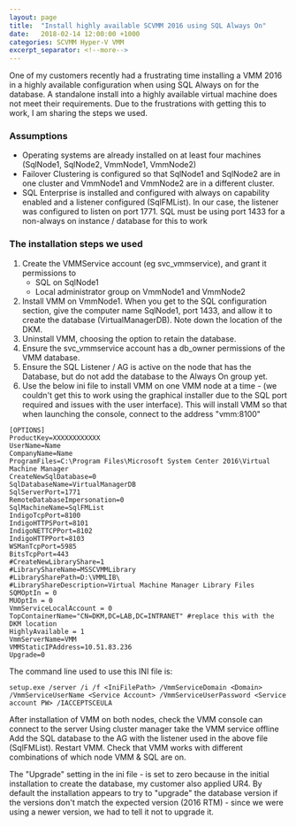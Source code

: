 ```yaml
---
layout: page
title:  "Install highly available SCVMM 2016 using SQL Always On"
date:   2018-02-14 12:00:00 +1000
categories: SCVMM Hyper-V VMM
excerpt_separator: <!--more-->
---
```

One of my customers recently had a frustrating time installing a VMM 2016 in a highly available configuration when using SQL Always on for the database. A standalone install into a highly available virtual machine does not meet their requirements. Due to the frustrations with getting this to work, I am sharing the steps we used.
<!--more-->

### Assumptions

* Operating systems are already installed on at least four machines (SqlNode1, SqlNode2, VmmNode1, VmmNode2)
* Failover Clustering is configured so that SqlNode1 and SqlNode2 are in one cluster and VmmNode1 and VmmNode2 are in a different cluster.
* SQL Enterprise is installed and configured with always on capability enabled and a listener configured (SqlFMList). In our case, the listener was configured to listen on port 1771. SQL must be using port 1433 for a non-always on instance / database for this to work

### The installation steps we used

1. Create the VMMService account (eg svc_vmmservice), and grant it permissions to
    * SQL on SqlNode1
    * Local administrator group on  VmmNode1 and VmmNode2
2. Install VMM on VmmNode1. When you get to the SQL configuration section, give the computer name SqlNode1, port 1433, and allow it to create the database (VirtualManagerDB). Note down the location of the DKM.
3. Uninstall VMM, choosing the option to retain the database.
4. Ensure the svc_vmmservice account has a db_owner permissions of the VMM database.
5. Ensure the SQL Listener / AG is active on the node that has the Database, but do not add the database to the Always On group yet.
6. Use the below ini file to install VMM on one VMM node at a time -  (we couldn't get this to work using the graphical installer due to the SQL port required and issues with the user interface). This will install VMM so that when launching the console, connect to the address "vmm:8100"

```
[OPTIONS]
ProductKey=XXXXXXXXXXXX
UserName=Name
CompanyName=Name
ProgramFiles=C:\Program Files\Microsoft System Center 2016\Virtual Machine Manager
CreateNewSqlDatabase=0
SqlDatabaseName=VirtualManagerDB
SqlServerPort=1771
RemoteDatabaseImpersonation=0
SqlMachineName=SqlFMList
IndigoTcpPort=8100
IndigoHTTPSPort=8101
IndigoNETTCPPort=8102
IndigoHTTPPort=8103
WSManTcpPort=5985
BitsTcpPort=443
#CreateNewLibraryShare=1
#LibraryShareName=MSSCVMMLibrary
#LibrarySharePath=D:\VMMLIB\
#LibraryShareDescription=Virtual Machine Manager Library Files
SQMOptIn = 0
MUOptIn = 0
VmmServiceLocalAccount = 0
TopContainerName="CN=DKM,DC=LAB,DC=INTRANET" #replace this with the DKM location
HighlyAvailable = 1
VmmServerName=VMM
VMMStaticIPAddress=10.51.83.236
Upgrade=0
```

The command line used to use this INI file is:

```
setup.exe /server /i /f <IniFilePath> /VmmServiceDomain <Domain> /VmmServiceUserName <Service Account> /VmmServiceUserPassword <Service account PW> /IACCEPTSCEULA
```

After installation of VMM on both nodes, check the VMM console can connect to the server
Using cluster manager take the VMM service offline
Add the SQL database to the AG with the listener used in the above file (SqlFMList).
Restart VMM. Check that VMM works with different combinations of which node VMM & SQL are on.

The "Upgrade" setting in the ini file - is set to zero because in the initial installation to create the database, my customer also applied UR4. By default the installation appears to try to "upgrade" the database version if the versions don't match the expected version (2016 RTM) - since we were using a newer version, we had to tell it not to upgrade it.
